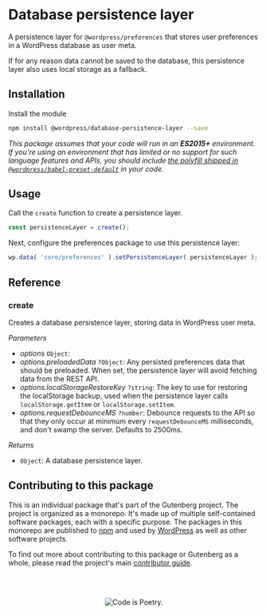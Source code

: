 # Database persistence layer

A persistence layer for `@wordpress/preferences` that stores user preferences in a WordPress database as user meta.

If for any reason data cannot be saved to the database, this persistence layer also uses local storage as a fallback.

## Installation

Install the module

```bash
npm install @wordpress/database-persistence-layer --save
```

_This package assumes that your code will run in an **ES2015+** environment. If you're using an environment that has limited or no support for such language features and APIs, you should include [the polyfill shipped in `@wordpress/babel-preset-default`](https://github.com/WordPress/gutenberg/tree/HEAD/packages/babel-preset-default#polyfill) in your code._

## Usage

Call the `create` function to create a persistence layer.

```js
const persistenceLayer = create();
```

Next, configure the preferences package to use this persistence layer:

```js
wp.data( 'core/preferences' ).setPersistenceLayer( persistenceLayer );
```

## Reference

<!-- START TOKEN(Autogenerated Docs|src/index.js) -->

### create

Creates a database persistence layer, storing data in WordPress user meta.

_Parameters_

-   _options_ `Object`:
-   _options.preloadedData_ `?Object`: Any persisted preferences data that should be preloaded. When set, the persistence layer will avoid fetching data from the REST API.
-   _options.localStorageRestoreKey_ `?string`: The key to use for restoring the localStorage backup, used when the persistence layer calls `localStorage.getItem` or `localStorage.setItem`.
-   _options.requestDebounceMS_ `?number`: Debounce requests to the API so that they only occur at minimum every `requestDebounceMS` milliseconds, and don't swamp the server. Defaults to 2500ms.

_Returns_

-   `Object`: A database persistence layer.

<!-- END TOKEN(Autogenerated Docs|src/index.js) -->

## Contributing to this package

This is an individual package that's part of the Gutenberg project. The project is organized as a monorepo. It's made up of multiple self-contained software packages, each with a specific purpose. The packages in this monorepo are published to [npm](https://www.npmjs.com/) and used by [WordPress](https://make.wordpress.org/core/) as well as other software projects.

To find out more about contributing to this package or Gutenberg as a whole, please read the project's main [contributor guide](https://github.com/WordPress/gutenberg/tree/HEAD/CONTRIBUTING.md).

<br /><br /><p align="center"><img src="https://s.w.org/style/images/codeispoetry.png?1" alt="Code is Poetry." /></p>
